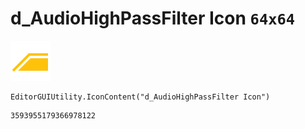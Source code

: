 # d_AudioHighPassFilter Icon `64x64`
<img src="/img/d_AudioHighPassFilter%20Icon.png" width=64 height=64>

``` CSharp
EditorGUIUtility.IconContent("d_AudioHighPassFilter Icon")
```
```
3593955179366978122
```
